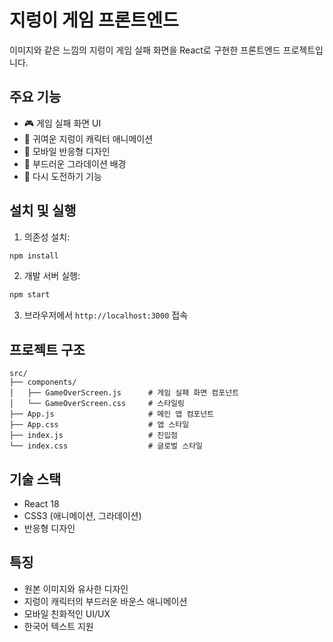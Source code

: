 # 지렁이 게임 프론트엔드

이미지와 같은 느낌의 지렁이 게임 실패 화면을 React로 구현한 프론트엔드 프로젝트입니다.

## 주요 기능

- 🎮 게임 실패 화면 UI
- 🐛 귀여운 지렁이 캐릭터 애니메이션
- 📱 모바일 반응형 디자인
- 🎨 부드러운 그라데이션 배경
- 🔄 다시 도전하기 기능

## 설치 및 실행

1. 의존성 설치:
```bash
npm install
```

2. 개발 서버 실행:
```bash
npm start
```

3. 브라우저에서 `http://localhost:3000` 접속

## 프로젝트 구조

```
src/
├── components/
│   ├── GameOverScreen.js      # 게임 실패 화면 컴포넌트
│   └── GameOverScreen.css     # 스타일링
├── App.js                     # 메인 앱 컴포넌트
├── App.css                    # 앱 스타일
├── index.js                   # 진입점
└── index.css                  # 글로벌 스타일
```

## 기술 스택

- React 18
- CSS3 (애니메이션, 그라데이션)
- 반응형 디자인

## 특징

- 원본 이미지와 유사한 디자인
- 지렁이 캐릭터의 부드러운 바운스 애니메이션
- 모바일 친화적인 UI/UX
- 한국어 텍스트 지원


